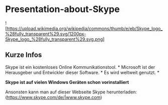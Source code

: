 # Presentation-about-Skype

! [https://upload.wikimedia.org/wikipedia/commons/thumb/e/eb/Skype_logo_%28fully_transparent%29.svg/1200px-Skype_logo_%28fully_transparent%29.svg.png]

## Kurze Infos 

Skype ist ein kostenloses Online Kommunikationstool.  *
Microsoft ist der Herausgeber und Entwickler dieser Software.  * 
Es wird weltweit genutzt.  *

**Skype ist auf vielen Windows Geräten schon vorinstalliert**

Ansonsten kann man auf dieser Webseite Skype herunterladen:
(https://www.skype.com/de/|www.skype.com)
